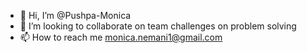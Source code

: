 - 👋 Hi, I’m @Pushpa-Monica
- 💞️ I’m looking to collaborate on team challenges on problem solving
- 📫 How to reach me monica.nemani1@gmail.com

<!---
Pushpa-Monica/Pushpa-Monica is a ✨ special ✨ repository because its `README.md` (this file) appears on your GitHub profile.
You can click the Preview link to take a look at your changes.
--->
